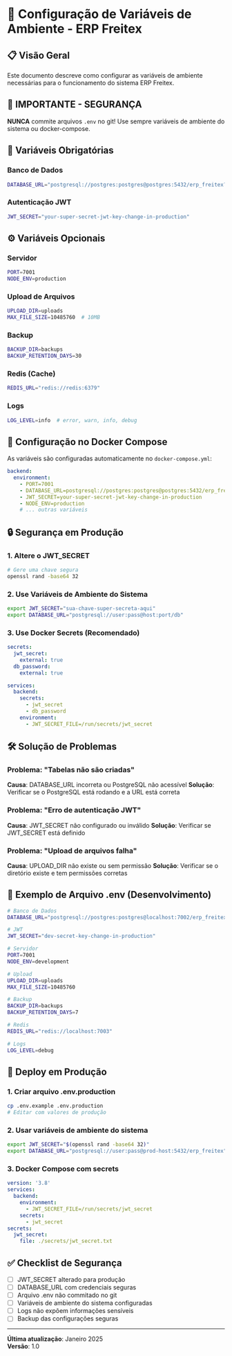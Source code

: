 # 🔧 Configuração de Variáveis de Ambiente - ERP Freitex

## 📋 Visão Geral

Este documento descreve como configurar as variáveis de ambiente necessárias para o funcionamento do sistema ERP Freitex.

## 🚨 **IMPORTANTE - SEGURANÇA**

**NUNCA** commite arquivos `.env` no git! Use sempre variáveis de ambiente do sistema ou docker-compose.

## 🔑 Variáveis Obrigatórias

### Banco de Dados
```bash
DATABASE_URL="postgresql://postgres:postgres@postgres:5432/erp_freitex?schema=public"
```

### Autenticação JWT
```bash
JWT_SECRET="your-super-secret-jwt-key-change-in-production"
```

## ⚙️ Variáveis Opcionais

### Servidor
```bash
PORT=7001
NODE_ENV=production
```

### Upload de Arquivos
```bash
UPLOAD_DIR=uploads
MAX_FILE_SIZE=10485760  # 10MB
```

### Backup
```bash
BACKUP_DIR=backups
BACKUP_RETENTION_DAYS=30
```

### Redis (Cache)
```bash
REDIS_URL="redis://redis:6379"
```

### Logs
```bash
LOG_LEVEL=info  # error, warn, info, debug
```

## 🐳 Configuração no Docker Compose

As variáveis são configuradas automaticamente no `docker-compose.yml`:

```yaml
backend:
  environment:
    - PORT=7001
    - DATABASE_URL=postgresql://postgres:postgres@postgres:5432/erp_freitex?schema=public
    - JWT_SECRET=your-super-secret-jwt-key-change-in-production
    - NODE_ENV=production
    # ... outras variáveis
```

## 🔒 Segurança em Produção

### 1. **Altere o JWT_SECRET**
```bash
# Gere uma chave segura
openssl rand -base64 32
```

### 2. **Use Variáveis de Ambiente do Sistema**
```bash
export JWT_SECRET="sua-chave-super-secreta-aqui"
export DATABASE_URL="postgresql://user:pass@host:port/db"
```

### 3. **Use Docker Secrets (Recomendado)**
```yaml
secrets:
  jwt_secret:
    external: true
  db_password:
    external: true

services:
  backend:
    secrets:
      - jwt_secret
      - db_password
    environment:
      - JWT_SECRET_FILE=/run/secrets/jwt_secret
```

## 🛠️ Solução de Problemas

### Problema: "Tabelas não são criadas"
**Causa**: DATABASE_URL incorreta ou PostgreSQL não acessível
**Solução**: Verificar se o PostgreSQL está rodando e a URL está correta

### Problema: "Erro de autenticação JWT"
**Causa**: JWT_SECRET não configurado ou inválido
**Solução**: Verificar se JWT_SECRET está definido

### Problema: "Upload de arquivos falha"
**Causa**: UPLOAD_DIR não existe ou sem permissão
**Solução**: Verificar se o diretório existe e tem permissões corretas

## 📝 Exemplo de Arquivo .env (Desenvolvimento)

```bash
# Banco de Dados
DATABASE_URL="postgresql://postgres:postgres@localhost:7002/erp_freitex?schema=public"

# JWT
JWT_SECRET="dev-secret-key-change-in-production"

# Servidor
PORT=7001
NODE_ENV=development

# Upload
UPLOAD_DIR=uploads
MAX_FILE_SIZE=10485760

# Backup
BACKUP_DIR=backups
BACKUP_RETENTION_DAYS=7

# Redis
REDIS_URL="redis://localhost:7003"

# Logs
LOG_LEVEL=debug
```

## 🚀 Deploy em Produção

### 1. **Criar arquivo .env.production**
```bash
cp .env.example .env.production
# Editar com valores de produção
```

### 2. **Usar variáveis de ambiente do sistema**
```bash
export JWT_SECRET="$(openssl rand -base64 32)"
export DATABASE_URL="postgresql://user:pass@prod-host:5432/erp_freitex"
```

### 3. **Docker Compose com secrets**
```yaml
version: '3.8'
services:
  backend:
    environment:
      - JWT_SECRET_FILE=/run/secrets/jwt_secret
    secrets:
      - jwt_secret
secrets:
  jwt_secret:
    file: ./secrets/jwt_secret.txt
```

## ✅ Checklist de Segurança

- [ ] JWT_SECRET alterado para produção
- [ ] DATABASE_URL com credenciais seguras
- [ ] Arquivo .env não commitado no git
- [ ] Variáveis de ambiente do sistema configuradas
- [ ] Logs não expõem informações sensíveis
- [ ] Backup das configurações seguras

---

**Última atualização**: Janeiro 2025  
**Versão**: 1.0
